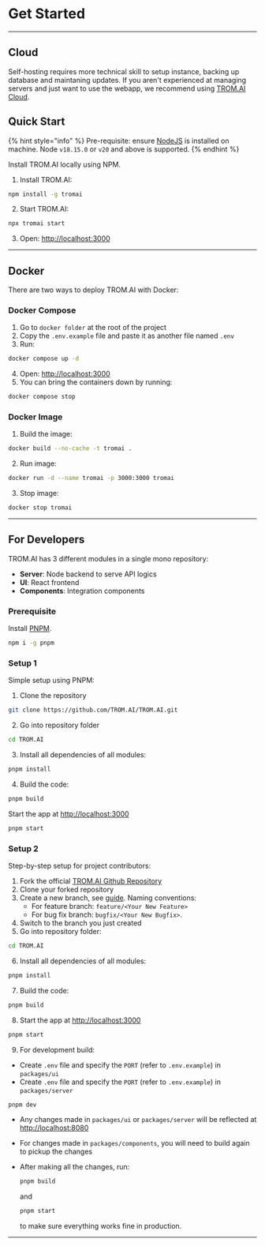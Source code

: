 # Get Started

***

## Cloud

Self-hosting requires more technical skill to setup instance, backing up database and maintaning updates. If you aren't experienced at managing servers and just want to use the webapp, we recommend using [TROM.AI Cloud](https://tromaiai.com/join).

## Quick Start

{% hint style="info" %}
Pre-requisite: ensure [NodeJS](https://nodejs.org/en/download) is installed on machine. Node `v18.15.0` or `v20` and above is supported.
{% endhint %}

Install TROM.AI locally using NPM.

1. Install TROM.AI:

```bash
npm install -g tromai
```

2. Start TROM.AI:

```bash
npx tromai start
```

3. Open: [http://localhost:3000](http://localhost:3000)

***

## Docker

There are two ways to deploy TROM.AI with Docker:

### Docker Compose

1. Go to `docker folder` at the root of the project
2. Copy the `.env.example` file and paste it as another file named `.env`
3. Run:

```bash
docker compose up -d
```

4. Open: [http://localhost:3000](http://localhost:3000)
5. You can bring the containers down by running:

```bash
docker compose stop
```

### Docker Image

1. Build the image:

```bash
docker build --no-cache -t tromai .
```

2. Run image:

```bash
docker run -d --name tromai -p 3000:3000 tromai
```

3. Stop image:

```bash
docker stop tromai
```

***

## For Developers

TROM.AI has 3 different modules in a single mono repository:

* **Server**: Node backend to serve API logics
* **UI**: React frontend
* **Components**: Integration components

### Prerequisite

Install [PNPM](https://pnpm.io/installation).

```bash
npm i -g pnpm
```

### Setup 1

Simple setup using PNPM:

1. Clone the repository

```bash
git clone https://github.com/TROM.AI/TROM.AI.git
```

2. Go into repository folder

```bash
cd TROM.AI
```

3. Install all dependencies of all modules:

```bash
pnpm install
```

4. Build the code:

```bash
pnpm build
```

Start the app at [http://localhost:3000](http://localhost:3000)

```bash
pnpm start
```

### Setup 2

Step-by-step setup for project contributors:

1. Fork the official [TROM.AI Github Repository](https://github.com/TROM.AI/TROM.AI)
2. Clone your forked repository
3. Create a new branch, see [guide](https://docs.github.com/en/pull-requests/collaborating-with-pull-requests/proposing-changes-to-your-work-with-pull-requests/creating-and-deleting-branches-within-your-repository). Naming conventions:
   * For feature branch: `feature/<Your New Feature>`
   * For bug fix branch: `bugfix/<Your New Bugfix>`.
4. Switch to the branch you just created
5. Go into repository folder:

```bash
cd TROM.AI
```

6. Install all dependencies of all modules:

```bash
pnpm install
```

7. Build the code:

```bash
pnpm build
```

8. Start the app at [http://localhost:3000](http://localhost:3000)

```bash
pnpm start
```

9. For development build:

* Create `.env` file and specify the `PORT` (refer to `.env.example`) in `packages/ui`
* Create `.env` file and specify the `PORT` (refer to `.env.example`) in `packages/server`

```bash
pnpm dev
```

* Any changes made in `packages/ui` or `packages/server` will be reflected at [http://localhost:8080](http://localhost:8080/)
* For changes made in `packages/components`, you will need to build again to pickup the changes
*   After making all the changes, run:

    ```bash
    pnpm build
    ```

    and

    ```bash
    pnpm start
    ```

    to make sure everything works fine in production.

***


